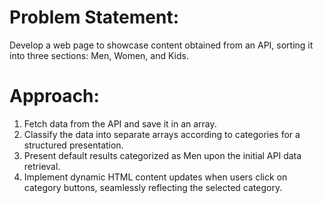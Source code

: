 # Problem Statement: 

Develop a web page to showcase content obtained from an API, sorting it into three sections: Men, Women, and Kids.

# Approach:

1. Fetch data from the API and save it in an array.
2. Classify the data into separate arrays according to categories for a structured presentation.
3. Present default results categorized as Men upon the initial API data retrieval.
4. Implement dynamic HTML content updates when users click on category buttons, seamlessly reflecting the selected category.
